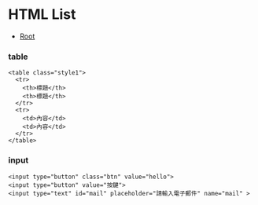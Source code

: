 # HTML List

*   [Root](../README.md)

### table
```
<table class="style1">
  <tr>
    <th>標題</th>
    <th>標題</th>
  </tr>
  <tr>
    <td>內容</td>
    <td>內容</td>
  </tr>
</table>
```

### input
```
<input type="button" class="btn" value="hello">
<input type="button" value="按鍵">
<input type="text" id="mail" placeholder="請輸入電子郵件" name="mail" >
```
